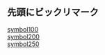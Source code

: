 先頭にビックリマーク
-----
[symbol100](/MarkDown/symbol100.jpg)  
[symbol200](/MarkDown/symbol200.jpg)  
[symbol250](/MarkDown/symbol250.jpg)
